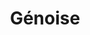 ---
layout: recette
categories: [recettes]
hidden: true
lang: fr
sitemap: false
title: Génoise
type: sucre
recettes:
  Classique:
    ingredients: 
      - nom: oeufs 
        qte: 4
      - nom: sucre
        qte: 125
        unite: gr
      - nom: farine blanche
        qte: 125
        unite: gr
      - nom: levure chimique
        qte: 4
        unite: gr
    preconditions:
      - Préchauffer le four à 180°C
    etapes:
      - label: Préparation 1/2
        details:
          - Tamiser la farine et la levure dans un bol
          - Verser le sucre dans un bol
          - Séparer les blancs des jaunes
      - label: Préparation 2/2
        details: 
          - Monter les blancs en neige. Arrêter juste avant qu'ils soient trop fermes
          - Tout en battant, ajouter le sucre peu à peu
          - Tout en battant, ajouter les jaunes d'oeufs
          - Incorporer la farine et la levure à l'aide d'une spatule silicone
          - Étaler la préparation sur une plaque de cuisson à l'aide d'une spatule coudée
    notes:
      - Tout faire le plus rapidement possible
      - Une fois étalée, la hauteur de la pâte doit être environ d'un centimètre
    cuisson: 
      - Cuire 20 minutes à 180°C
---